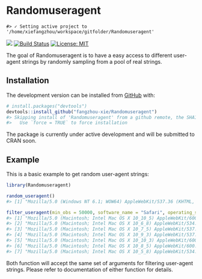 
<!-- README.md is generated from README.Rmd. Please edit that file -->

# Randomuseragent

<!-- badges: start -->

    #> ✓ Setting active project to '/home/xiefangzhou/workspace/gitfolder/Randomuseragent'

[![](https://img.shields.io/github/last-commit/fangzhou-xie/Randomuseragent.svg)](https://github.com/fangzhou-xie/Randomuseragent/commits/main)
[![Build
Status](https://travis-ci.com/fangzhou-xie/Randomuseragent.svg?branch=main)](https://travis-ci.com/github/fangzhou-xie/Randomuseragent)
[![License:
MIT](https://img.shields.io/badge/License-MIT-yellow.svg)](https://opensource.org/licenses/MIT)
<!-- badges: end -->

The goal of Randomuseragent is to have a easy access to different
user-agent strings by randomly sampling from a pool of real strings.

## Installation

<!-- You can install the released version of Randomuseragent from [CRAN](https://CRAN.R-project.org) with: -->
<!-- ``` r -->
<!-- install.packages("Randomuseragent") -->
<!-- ``` -->

The development version can be installed from
[GitHub](https://github.com/) with:

``` r
# install.packages("devtools")
devtools::install_github("fangzhou-xie/Randomuseragent")
#> Skipping install of 'Randomuseragent' from a github remote, the SHA1 (d20a430d) has not changed since last install.
#>   Use `force = TRUE` to force installation
```

The package is currently under active development and will be submitted
to CRAN soon.

## Example

This is a basic example to get random user-agent strings:

``` r
library(Randomuseragent)

random_useragent()
#> [1] "Mozilla/5.0 (Windows NT 6.1; WOW64) AppleWebKit/537.36 (KHTML, like Gecko) Chrome/38.0.2125.104 Safari/537.36"

filter_useragent(min_obs = 50000, software_name = "Safari", operating_system_name = "Mac OS X")
#> [1] "Mozilla/5.0 (Macintosh; Intel Mac OS X 10_10_5) AppleWebKit/600.8.9 (KHTML, like Gecko) Version/8.0.8 Safari/600.8.9"   
#> [2] "Mozilla/5.0 (Macintosh; Intel Mac OS X 10_6_8) AppleWebKit/534.59.10 (KHTML, like Gecko) Version/5.1.9 Safari/534.59.10"
#> [3] "Mozilla/5.0 (Macintosh; Intel Mac OS X 10_7_5) AppleWebKit/537.78.2 (KHTML, like Gecko) Version/6.1.6 Safari/537.78.2"  
#> [4] "Mozilla/5.0 (Macintosh; Intel Mac OS X 10_9_3) AppleWebKit/537.75.14 (KHTML, like Gecko) Version/7.0.3 Safari/E7FBAF"   
#> [5] "Mozilla/5.0 (Macintosh; Intel Mac OS X 10_10_3) AppleWebKit/600.5.17 (KHTML, like Gecko) Version/8.0.5 Safari/600.5.17" 
#> [6] "Mozilla/5.0 (Macintosh; Intel Mac OS X 10_8_5) AppleWebKit/600.8.9 (KHTML, like Gecko) Version/6.2.8 Safari/537.85.17"  
#> [7] "Mozilla/5.0 (Macintosh; Intel Mac OS X 10_5_8) AppleWebKit/534.50.2 (KHTML, like Gecko) Version/5.0.6 Safari/533.22.3"
```

Both function will accept the same set of arguments for filtering
user-agent strings. Please refer to documentation of either function for
details.

<!-- What is special about using `README.Rmd` instead of just `README.md`? You can include R chunks like so: -->
<!-- ```{r cars} -->
<!-- summary(cars) -->
<!-- ``` -->
<!-- You'll still need to render `README.Rmd` regularly, to keep `README.md` up-to-date. `devtools::build_readme()` is handy for this. You could also use GitHub Actions to re-render `README.Rmd` every time you push. An example workflow can be found here: <https://github.com/r-lib/actions/tree/master/examples>. -->
<!-- You can also embed plots, for example: -->
<!-- ```{r pressure, echo = FALSE} -->
<!-- plot(pressure) -->
<!-- ``` -->
<!-- In that case, don't forget to commit and push the resulting figure files, so they display on GitHub and CRAN. -->
